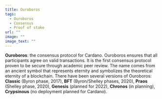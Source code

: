 ```yaml
---
title: Ouroboros
tags:
  - Ouroboros
  - Consensus
  - Proof of stake
url: ""
image: ""
image_text: ""
---
```


**Ouroboros**: the consensus protocol for Cardano. Ouroboros ensures that all participants agree on valid transactions. It is the first consensus protocol proven to be secure through academic peer review. The name comes from an ancient symbol that represents eternity and symbolizes the theoretical eternity of a blockchain. There have been several versions of Ouroboros: **Classic** (Byron phase, 2017), **BFT** (Byron/Shelley phases, 2020), **Praos** (Shelley phase, 2020), **Genesis** (planned for 2022), **Chronos** (in planning), **Crypsinous** (no deployment planned for Cardano).
